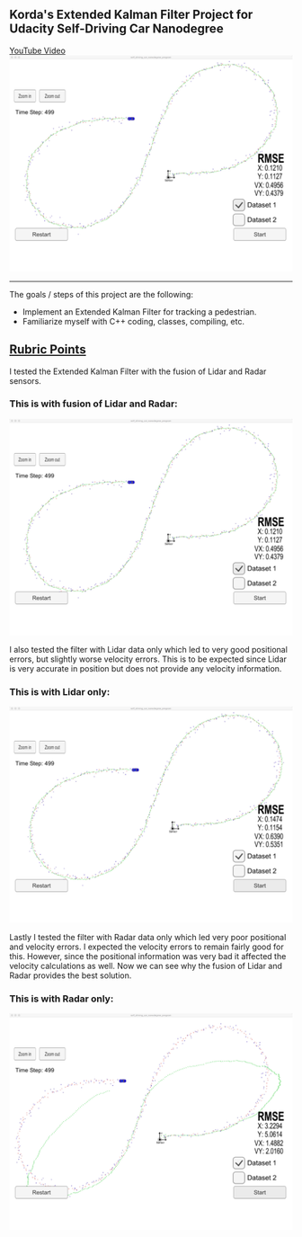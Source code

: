 ## Korda's Extended Kalman Filter Project for Udacity Self-Driving Car Nanodegree

[YouTube Video](https://youtu.be/j6WeUe2YN6k)
[![alt text](./images/BestRMSE.jpeg)](https://youtu.be/j6WeUe2YN6k)



---

The goals / steps of this project are the following:

* Implement an Extended Kalman Filter for tracking a pedestrian.
* Familiarize myself with C++ coding, classes, compiling, etc.


## [Rubric Points](https://review.udacity.com/#!/rubrics/748/view) 

I tested the Extended Kalman Filter with the fusion of Lidar and Radar sensors.

### This is with fusion of Lidar and Radar:
![alt text][1]

  [1]: ./images/BestRMSE.jpeg 

I also tested the filter with Lidar data only which led to very good positional errors, but slightly worse velocity errors. This is to be expected since Lidar is very accurate in position but does not provide any velocity information. 
### This is with Lidar only:
![alt text][2]

  [2]: ./images/LaserOnlyUpdates.jpeg 

Lastly I tested the filter with Radar data only which led very poor positional and velocity errors. I expected the velocity errors to remain fairly good for this. However, since the positional information was very bad it affected the velocity calculations as well. Now we can see why the fusion of Lidar and Radar provides the best solution. 
### This is with Radar only:
![alt text][3]

  [3]: ./images/RadarOnlyUpdates.jpeg 
  
